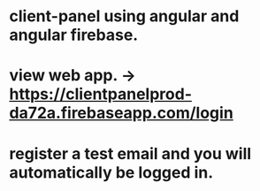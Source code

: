 # client-panel using angular and angular firebase.
# view web app. -> https://clientpanelprod-da72a.firebaseapp.com/login
# register a test email and you will automatically be logged in. 
